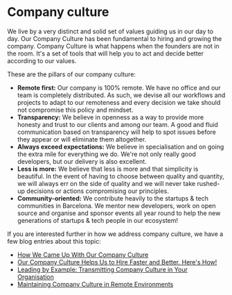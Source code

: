 # Company culture

We live by a very distinct and solid set of values guiding us in our day to day. Our Company Culture has been fundamental to hiring and growing the company. Company Culture is what happens when the founders are not in the room. It's a set of tools that will help you to act and decide better according to our values.

These are the pillars of our company culture:

* **Remote first:** Our company is 100% remote. We have no office and our team is completely distributed. As such, we devise all our workflows and projects to adapt to our remoteness and every decision we take should not compromise this policy and mindset.
* **Transparency:** We believe in openness as a way to provide more honesty and trust to our clients and among our team. A good and fluid communication based on transparency will help to spot issues before they appear or will eliminate them altogether.
* **Always exceed expectations:** We believe in specialisation and on going the extra mile for everything we do. We're not only really good developers, but our delivery is also excellent.
* **Less is more:** We believe that less is more and that simplicity is beautiful. In the event of having to choose between quality and quantity, we will always err on the side of quality and we will never take rushed-up decisions or actions compromising our principles.
* **Community-oriented:** We contribute heavily to the startups & tech communities in Barcelona. We mentor new developers, work on open source and organise and sponsor events all year round to help the new generations of startups & tech people in our ecosystem!

If you are interested further in how we address company culture, we have a few blog entries about this topic:

* [How We Came Up With Our Company Culture](https://marsbased.com/blog/2019/07/30/how-we-came-up-with-company-culture/)
* [Our Company Culture Helps Us to Hire Faster and Better. Here's How!](https://marsbased.com/blog/2019/08/26/our-company-culture-helps-hiring-faster-better/)
* [Leading by Example: Transmitting Company Culture in Your Organisation](https://marsbased.com/blog/2019/09/04/leading-by-example/)
* [Maintaining Company Culture in Remote Environments](https://marsbased.com/blog/2019/09/09/maintaining-company-culture-remote-environments/)
